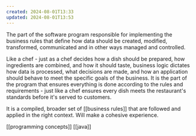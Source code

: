 ```yaml
---
created: 2024-08-01T13:33
updated: 2024-08-01T13:53
---
```

The part of the software program responsible for implementing the business rules that define how data should be created, modified, transformed, communicated and in other ways managed and controlled. 

Like a chef - just as a chef decides how a dish should be prepared, how ingredients are combined, and how it should taste, business logic dictates how data is processed, what decisions are made, and how an application should behave to meet the specific goals of the business. It is the part of the program that ensures everything is done according to the rules and requirements - just like a chef ensures every dish meets the restaurant's standards before it's served to customers. 

It is a compiled, broader set of [[business rules]] that are followed and applied in the right context.  Will make a cohesive experience. 

[[programming concepts]]
[[java]]